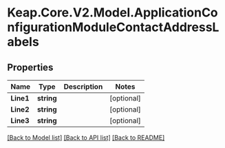 # Keap.Core.V2.Model.ApplicationConfigurationModuleContactAddressLabels

## Properties

Name | Type | Description | Notes
------------ | ------------- | ------------- | -------------
**Line1** | **string** |  | [optional] 
**Line2** | **string** |  | [optional] 
**Line3** | **string** |  | [optional] 

[[Back to Model list]](../README.md#documentation-for-models) [[Back to API list]](../README.md#documentation-for-api-endpoints) [[Back to README]](../README.md)

